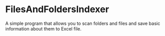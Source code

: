 # FilesAndFoldersIndexer
A simple program that allows you to scan folders and files and save basic information about them to Excel file.
